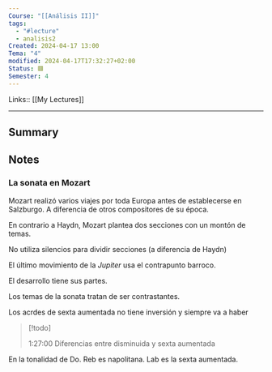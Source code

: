 ```yaml
---
Course: "[[Análisis II]]"
tags:
  - "#lecture"
  - analisis2
Created: 2024-04-17 13:00
Tema: "4"
modified: 2024-04-17T17:32:27+02:00
Status: 🟥
Semester: 4
---
```

Links:: [[My Lectures]]
___

## Summary

## Notes

### La sonata en Mozart

Mozart realizó varios viajes por toda Europa antes de establecerse en Salzburgo. A diferencia de otros compositores de su época.

En contrario a Haydn, Mozart plantea dos secciones con un montón de temas. 

No utiliza silencios para dividir secciones (a diferencia de Haydn)

El último movimiento de la *Jupiter* usa el contrapunto barroco.

El desarrollo tiene sus partes.

Los temas de la sonata tratan de ser contrastantes.

Los acrdes de sexta aumentada no tiene inversión y siempre va a haber 

> [!todo]
> 
> 1:27:00 Diferencias entre disminuida y sexta aumentada

En la tonalidad de Do. Reb es napolitana. Lab es la sexta aumentada.






